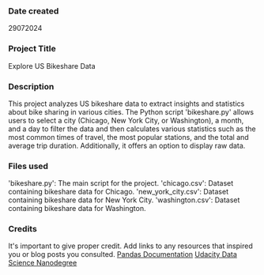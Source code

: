 ### Date created
29072024

### Project Title
Explore US Bikeshare Data

### Description
This project analyzes US bikeshare data to extract insights and statistics about bike sharing in various cities. The Python script 'bikeshare.py' allows users to select a city (Chicago, New York City, or Washington), a month, and a day to filter the data and then calculates various statistics such as the most common times of travel, the most popular stations, and the total and average trip duration. Additionally, it offers an option to display raw data.

### Files used
'bikeshare.py': The main script for the project.
'chicago.csv': Dataset containing bikeshare data for Chicago.
'new_york_city.csv': Dataset containing bikeshare data for New York City.
'washington.csv': Dataset containing bikeshare data for Washington.

### Credits
It's important to give proper credit. Add links to any resources that inspired you or blog posts you consulted.
[Pandas Documentation](https://pandas.pydata.org/pandas-docs/stable/)
[Udacity Data Science Nanodegree](https://www.udacity.com/course/data-scientist-nanodegree--nd025)

